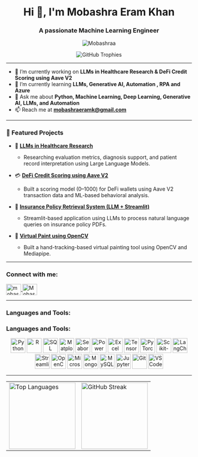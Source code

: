 <h1 align="center">Hi 👋, I'm Mobashra Eram Khan</h1>
<h3 align="center">A passionate Machine Learning Engineer </h3>

<p align="center">
  <img src="https://komarev.com/ghpvc/?username=Mobashraa&label=Profile%20views&color=0e75b6&style=flat" alt="Mobashraa" />
</p>

<p align="center">
  <img src="https://github-profile-trophy.vercel.app/?username=Mobashraa&theme=algolia&no-frame=false&no-bg=true&margin-w=4" alt="GitHub Trophies" />
</p>

---

- 🔭 I’m currently working on **LLMs in Healthcare Research & DeFi Credit Scoring using Aave V2**
- 🌱 I’m currently learning **LLMs, Generative AI, Automation , RPA and Azure**
- 💬 Ask me about **Python, Machine Learning, Deep Learning, Generative AI, LLMs, and Automation**
- 📫 Reach me at **mobashraeramk@gmail.com**

---

### 🚀 Featured Projects

- 🧠 [**LLMs in Healthcare Research**](#)
  - Researching evaluation metrics, diagnosis support, and patient record interpretation using Large Language Models.
  
- 💳 [**DeFi Credit Scoring using Aave V2**](#)
  - Built a scoring model (0–1000) for DeFi wallets using Aave V2 transaction data and ML-based behavioral analysis.
  
- 🧾 [**Insurance Policy Retrieval System (LLM + Streamlit)**](#)
  - Streamlit-based application using LLMs to process natural language queries on insurance policy PDFs.
  
- 🎨 [**Virtual Paint using OpenCV**](#)
  - Built a hand-tracking-based virtual painting tool using OpenCV and Mediapipe.

---

<h3 align="left">Connect with me:</h3>
<p align="left">
  <a href="https://www.linkedin.com/in/mobashra-eram-khan/" target="blank">
    <img align="center" src="https://raw.githubusercontent.com/rahuldkjain/github-profile-readme-generator/master/src/images/icons/Social/linked-in-alt.svg" alt="mobashra eram khan" height="30" width="40" />
  </a>
  <a href="https://github.com/Mobashraa" target="blank">
    <img align="center" src="https://cdn.jsdelivr.net/npm/simple-icons@v3/icons/github.svg" alt="Mobashraa" height="30" width="40" />
  </a>
</p>

---

<h3 align="left">Languages and Tools:</h3>
<p align="center">
 <h3 align="left">Languages and Tools:</h3>
<p align="center">
  <!-- Programming Languages -->
  <img src="https://cdn.jsdelivr.net/gh/devicons/devicon/icons/python/python-original.svg" width="40" height="40" title="Python"/>
  <img src="https://cdn.jsdelivr.net/gh/devicons/devicon/icons/r/r-original.svg" width="40" height="40" title="R"/>
  <img src="https://cdn.jsdelivr.net/gh/devicons/devicon/icons/mysql/mysql-original-wordmark.svg" width="40" height="40" title="SQL"/>

  <!-- Data Analysis & Visualization 
  <img src="https://cdn.jsdelivr.net/gh/devicons/devicon/icons/numpy/numpy-original.svg" width="40" height="40" title="NumPy"/>
  <img src="https://cdn.jsdelivr.net/gh/devicons/devicon/icons/pandas/pandas-original.svg" width="40" height="40" title="Pandas"/> -->
  <img src="https://upload.wikimedia.org/wikipedia/commons/8/84/Matplotlib_icon.svg" width="40" height="40" title="Matplotlib"/>
  <img src="https://seaborn.pydata.org/_images/logo-mark-lightbg.svg" width="40" height="40" title="Seaborn"/>
  <img src="https://cdn.worldvectorlogo.com/logos/power-bi.svg" width="40" height="40" title="Power BI"/>
  <img src="https://cdn.worldvectorlogo.com/logos/microsoft-excel-2013.svg" width="40" height="40" title="Excel"/>

  <!-- Machine Learning & Deep Learning -->
  <img src="https://cdn.jsdelivr.net/gh/devicons/devicon/icons/tensorflow/tensorflow-original.svg" width="40" height="40" title="TensorFlow"/>
  <img src="https://cdn.jsdelivr.net/gh/devicons/devicon/icons/pytorch/pytorch-original.svg" width="40" height="40" title="PyTorch"/>
  <img src="https://upload.wikimedia.org/wikipedia/commons/0/05/Scikit_learn_logo_small.svg" width="40" height="40" title="Scikit-learn"/>
  <img src="https://static-00.iconduck.com/assets.00/langchain-icon-1024x1024-1w7z0w5a.png" width="40" height="40" title="LangChain"/>

  <!-- App & Visualization Frameworks -->
  <img src="https://streamlit.io/images/brand/streamlit-mark-color.svg" width="40" height="40" title="Streamlit"/>
  <img src="https://opencv.org/wp-content/uploads/2020/07/OpenCV_logo_no_text_.png" width="40" height="40" title="OpenCV"/>

  <!-- Cloud & Databases -->
  <img src="https://upload.wikimedia.org/wikipedia/commons/f/fa/Microsoft_Azure.svg" width="40" height="40" title="Microsoft Azure"/>
  <img src="https://cdn.jsdelivr.net/gh/devicons/devicon/icons/mongodb/mongodb-original-wordmark.svg" width="40" height="40" title="MongoDB"/>
  <img src="https://cdn.jsdelivr.net/gh/devicons/devicon/icons/mysql/mysql-original-wordmark.svg" width="40" height="40" title="MySQL"/>

  <!-- Tools -->
  <img src="https://cdn.jsdelivr.net/gh/devicons/devicon/icons/jupyter/jupyter-original.svg" width="40" height="40" title="Jupyter Notebook"/>
  <img src="https://cdn.jsdelivr.net/gh/devicons/devicon/icons/git/git-original.svg" width="40" height="40" title="Git"/>
  <img src="https://cdn.jsdelivr.net/gh/devicons/devicon/icons/vscode/vscode-original.svg" width="40" height="40" title="VS Code"/>
</p>

</p>

---

<!-- <p align="center">
  <img src="https://github-readme-stats.vercel.app/api?username=Mobashraa&show_icons=true&theme=algolia" alt="Mobashra's GitHub Stats" />
</p> -->

<table align="center">
  <tr>
    <td>
      <img src="https://github-readme-stats.vercel.app/api/top-langs/?username=Mobashraa&layout=compact&theme=algolia" alt="Top Languages" height="180em" />
    </td>
    <td>
      <img src="https://github-readme-streak-stats.herokuapp.com/?user=Mobashraa&theme=algolia" alt="GitHub Streak" height="180em" />
    </td>
  </tr>
</table>

